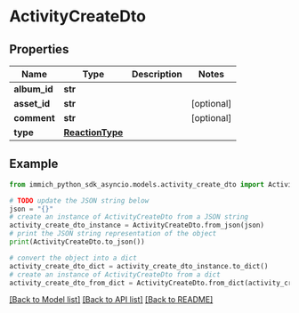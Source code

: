 # ActivityCreateDto


## Properties

Name | Type | Description | Notes
------------ | ------------- | ------------- | -------------
**album_id** | **str** |  | 
**asset_id** | **str** |  | [optional] 
**comment** | **str** |  | [optional] 
**type** | [**ReactionType**](ReactionType.md) |  | 

## Example

```python
from immich_python_sdk_asyncio.models.activity_create_dto import ActivityCreateDto

# TODO update the JSON string below
json = "{}"
# create an instance of ActivityCreateDto from a JSON string
activity_create_dto_instance = ActivityCreateDto.from_json(json)
# print the JSON string representation of the object
print(ActivityCreateDto.to_json())

# convert the object into a dict
activity_create_dto_dict = activity_create_dto_instance.to_dict()
# create an instance of ActivityCreateDto from a dict
activity_create_dto_from_dict = ActivityCreateDto.from_dict(activity_create_dto_dict)
```
[[Back to Model list]](../README.md#documentation-for-models) [[Back to API list]](../README.md#documentation-for-api-endpoints) [[Back to README]](../README.md)


